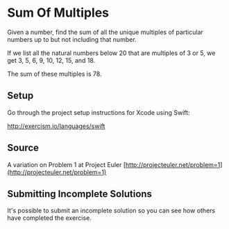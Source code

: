 # Sum Of Multiples

Given a number, find the sum of all the unique multiples of particular numbers up to
but not including that number.

If we list all the natural numbers below 20 that are multiples of 3 or 5,
we get 3, 5, 6, 9, 10, 12, 15, and 18.

The sum of these multiples is 78.

## Setup

Go through the project setup instructions for Xcode using Swift:

http://exercism.io/languages/swift


## Source

A variation on Problem 1 at Project Euler [http://projecteuler.net/problem=1](http://projecteuler.net/problem=1)

## Submitting Incomplete Solutions
It's possible to submit an incomplete solution so you can see how others have completed the exercise.
